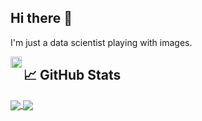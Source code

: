 ## Hi there 👋

I'm just a data scientist playing with images.

<a href="https://www.linkedin.com/in/edgar-lefevre-430218137/">
  <img align="left" alt="Edgar's Linkedin" width="18px" src="https://raw.githubusercontent.com/peterthehan/peterthehan/master/assets/linkedin.svg" />
</a>

## 📈 GitHub Stats

<a href="https://github.com/EdgarLefevre">
  <img align="center" src="https://github-readme-stats.vercel.app/api?username=EdgarLefevre&hide=contribs,prs&show_icons=true&theme=radical" />
</a>
<a href="https://github.com/EdgarLefevre">
  <img align="center" src="https://github-readme-stats.vercel.app/api/top-langs/?username=EdgarLefevre&hide=TeX&layout=compact&theme=radical" />
</a>

<br>
